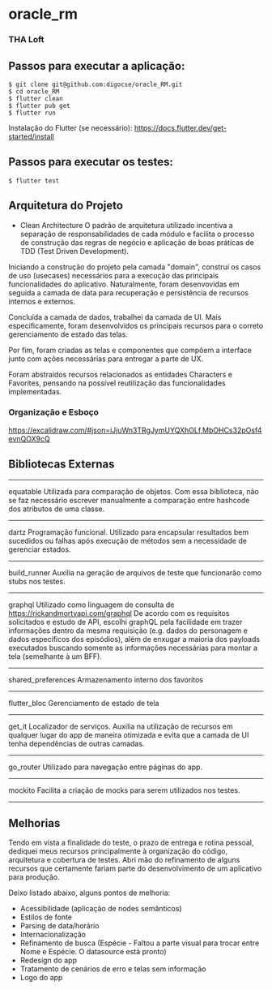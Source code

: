 # oracle_rm

### THA Loft

## Passos para executar a aplicação:
```shell
$ git clone git@github.com:digocse/oracle_RM.git
$ cd oracle_RM
$ flutter clean
$ flutter pub get
$ flutter run
```
Instalação do Flutter (se necessário): https://docs.flutter.dev/get-started/install

## Passos para executar os testes:
```shell
$ flutter test
```

## Arquitetura do Projeto
- Clean Architecture
O padrão de arquitetura utilizado incentiva a separação de responsabilidades de cada módulo 
  e facilita o processo de construção das regras de negócio e aplicação de boas práticas
  de TDD (Test Driven Development).
  
Iniciando a construção do projeto pela camada "domain", construí os casos de uso (usecases)
necessários para a execução das principais funcionalidades do aplicativo. Naturalmente, foram
desenvovidas em seguida a camada de data para recuperação e persistência de recursos internos
e externos.

Concluída a camada de dados, trabalhei da camada de UI. Mais especificamente, foram desenvolvidos 
os principais recursos para o correto gerenciamento de estado das telas.

Por fim, foram criadas as telas e componentes que compõem a interface junto com ações necessárias
para entregar a parte de UX.

Foram abstraídos recursos relacionados as entidades Characters e Favorites, pensando na possível
reutilização das funcionalidades implementadas.

### Organização e Esboço
https://excalidraw.com/#json=iJjuWn3TRgJymUYQXhOLf,MbOHCs32pOsf4evnQOX9cQ


## Bibliotecas Externas
***
equatable
Utilizada para comparação de objetos. Com essa biblioteca, não se faz necessário escrever
manualmente a comparação entre hashcode dos atributos de uma classe.
***
dartz
Programação funcional. Utilizado para encapsular resultados bem sucedidos ou falhas
após execução de métodos sem a necessidade de gerenciar estados.
***
build_runner
Auxilia na geração de arquivos de teste que funcionarão como stubs nos testes.
***
graphql
Utilizado como linguagem de consulta de https://rickandmortyapi.com/graphql
De acordo com os requisitos solicitados e estudo de API, escolhi graphQL pela facilidade
em trazer informações dentro da mesma requisição (e.g. dados do personagem e dados específicos
dos episódios), além de enxugar a maioria dos payloads executados buscando somente as informações
necessárias para montar a tela (semelhante à um BFF).
***
shared_preferences
Armazenamento interno dos favoritos
***
flutter_bloc
Gerenciamento de estado de tela
***
get_it
Localizador de serviços. Auxilia na utilização de recursos em qualquer lugar do app de maneira
otimizada e evita que a camada de UI tenha dependências de outras camadas.
***
go_router
Utilizado para navegação entre páginas do app. 
***
mockito
Facilita a criação de mocks para serem utilizados nos testes. 
***

## Melhorias
Tendo em vista a finalidade do teste, o prazo de entrega e rotina pessoal, dediquei meus recursos
principalmente à organização do código, arquitetura e cobertura de testes. Abri mão do refinamento 
de alguns recursos que certamente fariam parte do desenvolvimento de um aplicativo para produção.

Deixo listado abaixo, alguns pontos de melhoria:
- Acessibilidade (aplicação de nodes semânticos)
- Estilos de fonte
- Parsing de data/horário
- Internacionalização
- Refinamento de busca 
  (Espécie - Faltou a parte visual para trocar entre Nome e Espécie. O datasource está pronto)
- Redesign do app
- Tratamento de cenários de erro e telas sem informação
- Logo do app
